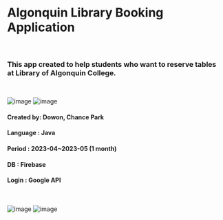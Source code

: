 # Algonquin Library Booking Application 
<br>


<h3>This app created to help students who want to reserve tables at Library of Algonquin College.</h3><br>

![image](https://user-images.githubusercontent.com/91768420/236360052-f2e8de3c-7b01-41e9-be0e-94874e9bfb7b.png)
![image](https://user-images.githubusercontent.com/91768420/236359459-8ffc2b9d-b0d4-40d5-8ceb-003cb0a9392e.png)


<h4><Strong>Created by</Strong>: Dowon, Chance Park</h4> 
<h4><Strong>Language</Strong> : Java</h4>
<h4><Strong>Period</Strong> : 2023-04~2023-05 (1 month) </h4> 
<h4><Strong>DB</Strong> : Firebase</h4> 
<h4><Strong>Login</Strong> : Google API</h4>  <br>

![image](https://user-images.githubusercontent.com/91768420/236359613-8fe2ccf6-74d8-4925-960c-84f3b9958b49.png)
![image](https://user-images.githubusercontent.com/91768420/236359654-77bd5022-8a8c-4c2c-88df-a9d0e4cc6665.png)


